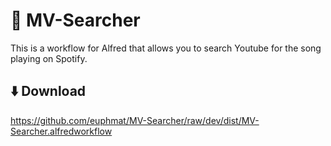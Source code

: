 # 🎩 MV-Searcher
This is a workflow for Alfred that allows you to search Youtube for the song playing on Spotify.

## ⬇️ Download
https://github.com/euphmat/MV-Searcher/raw/dev/dist/MV-Searcher.alfredworkflow
